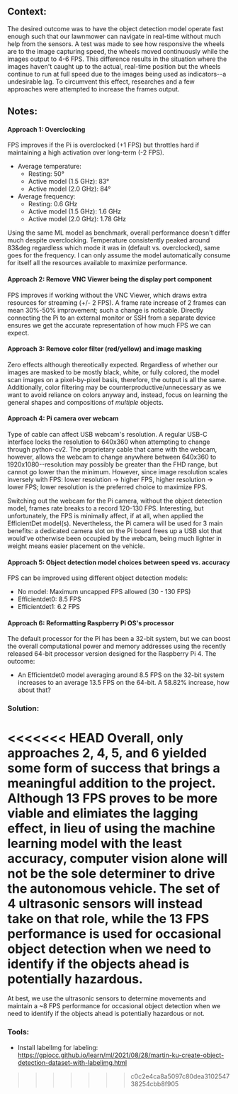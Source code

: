 ## Context: 
The desired outcome was to have the object detection model operate fast enough such that our lawnmower can navigate in real-time without much help from the sensors. A test was made to see how responsive the wheels are to the image capturing speed, the wheels moved continuously while the images output to 4-6 FPS. This difference results in the situation where the images haven't caught up to the actual, real-time position but the wheels continue to run at full speed due to the images being used as indicators--a undesirable lag. To circumvent this effect, researches and a few approaches were attempted to increase the frames output.

## Notes:

#### Approach 1: Overclocking
FPS improves if the Pi is overclocked (+1 FPS) but throttles hard if maintaining a high activation over long-term (-2 FPS).
- Average temperature:
   - Resting: 50&deg;
   - Active model (1.5 GHz): 83&deg;
   - Active model (2.0 GHz): 84&deg;
- Average frequency:
   - Resting: 0.6 GHz
   - Active model (1.5 GHz): 1.6 GHz
   - Active model (2.0 GHz): 1.78 GHz

Using the same ML model as benchmark, overall performance doesn't differ much despite overclocking. Temperature consistently peaked around 83&deg regardless which mode it was in (default vs. overclocked), same goes for the frequency. I can only assume the model automatically consume for itself all the resources available to maximize performance. 

#### Approach 2: Remove VNC Viewer being the display port component
FPS improves if working without the VNC Viewer, which draws extra resources for streaming (+/- 2 FPS). A frame rate increase of 2 frames can mean 30%-50% improvement; such a change is noticable. Directly connecting the Pi to an external monitor or SSH from a separate device ensures we get the accurate representation of how much FPS we can expect.

#### Approach 3: Remove color filter (red/yellow) and image masking
Zero effects although thereotically expected. Regardless of whether our images are masked to be mostly black, white, or fully colored, the model scan images on a pixel-by-pixel basis, therefore, the output is all the same. Additionally, color filtering may be counterproductive/unnecessary as we want to avoid reliance on colors anyway and, instead, focus on learning the general shapes and compositions of *multiple* objects.

#### Approach 4: Pi camera over webcam
Type of cable can affect USB webcam's resolution. A regular USB-C interface locks the resolution to 640x360 when attempting to change through python-cv2. The proprietary cable that came with the webcam, however, allows the webcam to change anywhere between 640x360 to 1920x1080--resolution may possibly be greater than the FHD range, but cannot go lower than the minimum. However, since image resolution scales inversely with FPS: lower resolution -> higher FPS, higher resolution -> lower FPS; lower resolution is the preferred choice to maximize FPS.

Switching out the webcam for the Pi camera, without the object detection model, frames rate breaks to a record 120-130 FPS. Interesting, but unfortunately, the FPS is minimally affect, if at all, when applied the EfficientDet model(s). Nevertheless, the Pi camera will be used for 3 main benefits: a dedicated camera slot on the Pi board frees up a USB slot that would've otherwise been occupied by the webcam, being much lighter in weight means easier placement on the vehicle. 

#### Approach 5: Object detection model choices between speed vs. accuracy
FPS can be improved using different object detection models:
   - No model: Maximum uncapped FPS allowed (30 - 130 FPS)
   - Efficientdet0: 8.5 FPS
   - Efficientdet1: 6.2 FPS

#### Approach 6: Reformatting Raspberry Pi OS's processor
The default processor for the Pi has been a 32-bit system, but we can boost the overall computational power and memory addresses using the recently released 64-bit processor version designed for the Raspberry Pi 4. The outcome:
   - An Efficientdet0 model averaging around 8.5 FPS on the 32-bit system increases to an average 13.5 FPS on the 64-bit. A 58.82% increase, how about that?

### Solution:
<<<<<<< HEAD
Overall, only approaches 2, 4, 5, and 6 yielded some form of success that brings a meaningful addition to the project. Although 13 FPS proves to be more viable and elimiates the lagging effect, in lieu of using the machine learning model with the least accuracy, computer vision alone will not be the sole determiner to drive the autonomous vehicle. The set of 4 ultrasonic sensors will instead take on that role, while the 13 FPS performance is used for occasional object detection when we need to identify if the objects ahead is potentially hazardous.
=======
At best, we use the ultrasonic sensors to determine movements and maintain a ~8 FPS performance for occasional object detection when we need to identify if the objects ahead is potentially hazardous or not.

### Tools:
- Install labelImg for labeling: https://gpiocc.github.io/learn/ml/2021/08/28/martin-ku-create-object-detection-dataset-with-labelimg.html
>>>>>>> c0c2e4ca8a5097c80dea310254738254cbb8f905
